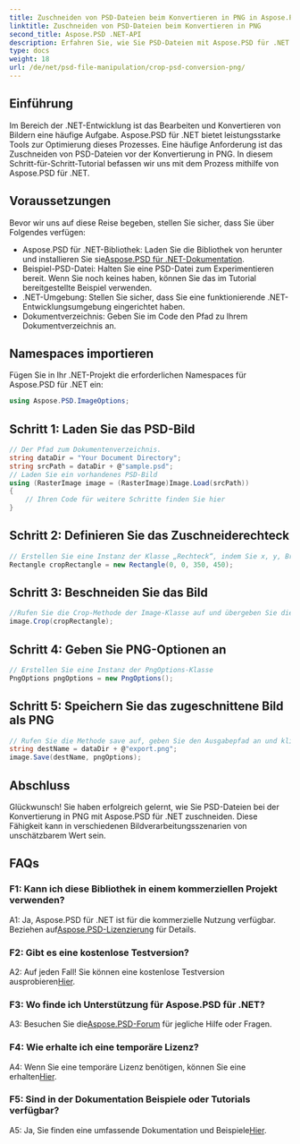 ```yaml
---
title: Zuschneiden von PSD-Dateien beim Konvertieren in PNG in Aspose.PSD für .NET
linktitle: Zuschneiden von PSD-Dateien beim Konvertieren in PNG
second_title: Aspose.PSD .NET-API
description: Erfahren Sie, wie Sie PSD-Dateien mit Aspose.PSD für .NET mühelos zuschneiden. Befolgen Sie unsere Schritt-für-Schritt-Anleitung für eine nahtlose Konvertierung in PNG.
type: docs
weight: 18
url: /de/net/psd-file-manipulation/crop-psd-conversion-png/
---
```

## Einführung
Im Bereich der .NET-Entwicklung ist das Bearbeiten und Konvertieren von Bildern eine häufige Aufgabe. Aspose.PSD für .NET bietet leistungsstarke Tools zur Optimierung dieses Prozesses. Eine häufige Anforderung ist das Zuschneiden von PSD-Dateien vor der Konvertierung in PNG. In diesem Schritt-für-Schritt-Tutorial befassen wir uns mit dem Prozess mithilfe von Aspose.PSD für .NET.
## Voraussetzungen
Bevor wir uns auf diese Reise begeben, stellen Sie sicher, dass Sie über Folgendes verfügen:
-  Aspose.PSD für .NET-Bibliothek: Laden Sie die Bibliothek von herunter und installieren Sie sie[Aspose.PSD für .NET-Dokumentation](https://reference.aspose.com/psd/net/).
- Beispiel-PSD-Datei: Halten Sie eine PSD-Datei zum Experimentieren bereit. Wenn Sie noch keines haben, können Sie das im Tutorial bereitgestellte Beispiel verwenden.
- .NET-Umgebung: Stellen Sie sicher, dass Sie eine funktionierende .NET-Entwicklungsumgebung eingerichtet haben.
- Dokumentverzeichnis: Geben Sie im Code den Pfad zu Ihrem Dokumentverzeichnis an.
## Namespaces importieren
Fügen Sie in Ihr .NET-Projekt die erforderlichen Namespaces für Aspose.PSD für .NET ein:
```csharp
using Aspose.PSD.ImageOptions;
```
## Schritt 1: Laden Sie das PSD-Bild
```csharp
// Der Pfad zum Dokumentenverzeichnis.
string dataDir = "Your Document Directory";
string srcPath = dataDir + @"sample.psd";
// Laden Sie ein vorhandenes PSD-Bild
using (RasterImage image = (RasterImage)Image.Load(srcPath))
{
    // Ihren Code für weitere Schritte finden Sie hier
}
```
## Schritt 2: Definieren Sie das Zuschneiderechteck
```csharp
// Erstellen Sie eine Instanz der Klasse „Rechteck“, indem Sie x, y, Breite und Höhe übergeben
Rectangle cropRectangle = new Rectangle(0, 0, 350, 450);
```
## Schritt 3: Beschneiden Sie das Bild
```csharp
//Rufen Sie die Crop-Methode der Image-Klasse auf und übergeben Sie die Instanz der Rechteckklasse
image.Crop(cropRectangle);
```
## Schritt 4: Geben Sie PNG-Optionen an
```csharp
// Erstellen Sie eine Instanz der PngOptions-Klasse
PngOptions pngOptions = new PngOptions();
```
## Schritt 5: Speichern Sie das zugeschnittene Bild als PNG
```csharp
// Rufen Sie die Methode save auf, geben Sie den Ausgabepfad an und klicken Sie auf „PngOptions“, um die PSD-Datei in PNG zu konvertieren und die Ausgabe zu speichern
string destName = dataDir + @"export.png";
image.Save(destName, pngOptions);
```
## Abschluss

Glückwunsch! Sie haben erfolgreich gelernt, wie Sie PSD-Dateien bei der Konvertierung in PNG mit Aspose.PSD für .NET zuschneiden. Diese Fähigkeit kann in verschiedenen Bildverarbeitungsszenarien von unschätzbarem Wert sein.

## FAQs

### F1: Kann ich diese Bibliothek in einem kommerziellen Projekt verwenden?

 A1: Ja, Aspose.PSD für .NET ist für die kommerzielle Nutzung verfügbar. Beziehen auf[Aspose.PSD-Lizenzierung](https://purchase.aspose.com/buy) für Details.

### F2: Gibt es eine kostenlose Testversion?

 A2: Auf jeden Fall! Sie können eine kostenlose Testversion ausprobieren[Hier](https://releases.aspose.com/).

### F3: Wo finde ich Unterstützung für Aspose.PSD für .NET?

 A3: Besuchen Sie die[Aspose.PSD-Forum](https://forum.aspose.com/c/psd/34) für jegliche Hilfe oder Fragen.

### F4: Wie erhalte ich eine temporäre Lizenz?

 A4: Wenn Sie eine temporäre Lizenz benötigen, können Sie eine erhalten[Hier](https://purchase.aspose.com/temporary-license/).

### F5: Sind in der Dokumentation Beispiele oder Tutorials verfügbar?

 A5: Ja, Sie finden eine umfassende Dokumentation und Beispiele[Hier](https://reference.aspose.com/psd/net/).